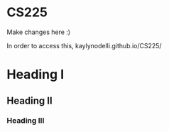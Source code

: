 # CS225

Make changes here :)

In order to access this, kaylynodelli.github.io/CS225/

# Heading I
## Heading II
### Heading III
